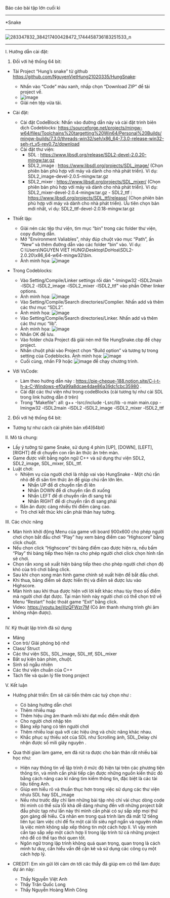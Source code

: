 Báo cáo bài tập lớn cuối kì 
________________________________________

*Snake 

________________________________________

![283347832_384217400428472_1744458736183251533_n](https://user-images.githubusercontent.com/100114976/170826676-faac3b91-0883-42a9-81d3-d2b2383bd258.jpg)

________________________________________

I. Hướng dẫn cài đặt:
1. Đối với hệ thống 64 bit:
* Tải Project “Hung’s snake” từ github https://github.com/NguyenVietHung21020335/HungSnake:
	 + Nhấn vào “Code” màu xanh, nhấp chọn “Download ZIP” để tải project về. 
	 +   ![image](https://user-images.githubusercontent.com/100114976/170826379-cb69590a-40d5-4128-803b-2e312093dfb1.png)
	 + Giải nén tệp vừa tải.
* Cài đặt:
	 + Cài đặt CodeBlock: Nhấn vào đường dẫn này và cài đặt  trình biên dịch Codeblocks: https://sourceforge.net/projects/mingw-w64/files/Toolchains%20targetting%20Win64/Personal%20Builds/mingw-builds/7.3.0/threads-win32/seh/x86_64-7.3.0-release-win32-seh-rt_v5-rev0.7z/download
	 + Cài đặt thư viện: 
		  - SDL : https://www.libsdl.org/release/SDL2-devel-2.0.20-mingw.tar.gz
		  - SDL2_image : https://www.libsdl.org/projects/SDL_image/ (Chọn phiên bản phù hợp với máy và dành cho nhà phát triển). Ví dụ: SDL2_image-devel-2.0.5-mingw.tar.gz
		  - SDL2_mixer : https://www.libsdl.org/projects/SDL_mixer/ (Chọn phiên bản phù hợp với máy và dành cho nhà phát triển). Ví dụ:   SDL2_mixer-devel-2.0.4-mingw.tar.gz
	  - SDL2_ttf : https://www.libsdl.org/projects/SDL_ttf/release/ (Chọn phiên bản phù hợp với máy và dành cho nhà phát triển). Ưu tiên chọn bản mới nhất, ví dụ: SDL2_ttf-devel-2.0.18-mingw.tar.gz
* Thiết lập:
	 + Giải nén các tệp thư viện, tìm mục “bin” trong các folder thư viện, copy đường dẫn.
	 + Mở "Environment Valiables", nháy đúp chuột vào mục “Path”, ấn “New” và thêm đường dẫn vào các folder “bin” vào. Ví dụ: C:\Users\NGUYEN VIET HUNG\Desktop\DoHoa\SDL2-2.0.20\x86_64-w64-mingw32\bin. 
	 + Ảnh minh họa: ![image](https://user-images.githubusercontent.com/100114976/170826365-cc1556aa-eab9-4116-8723-68e5ffcec529.png)

* Trong Codeblocks:
	 + Vào Setting/Compile/Linker settings rồi dán "-lmingw32 -lSDL2main -lSDL2 -lSDL2_image -lSDL2_mixer -lSDL2_ttf" vào phần Other linker options.
	 +  Ảnh minh họa:   ![image](https://user-images.githubusercontent.com/100114976/170826273-6b8a51d0-750e-4e7b-9ed6-eacd052ddcdd.png)
	 + Vào Setting/Compile/Search directories/Complier. Nhấn add và thêm các thư mục “SDL2”.  
	 + Ảnh minh họa:   ![image](https://user-images.githubusercontent.com/100114976/170826284-b614a486-cbae-4864-922d-7d75a0c0246d.png)
	 + Vào Setting/Compile/Search directories/Linker. Nhấn add và thêm các thư mục “lib”. 
	 +  Ảnh minh họa:   ![image](https://user-images.githubusercontent.com/100114976/170826294-b6f7447e-54c3-44b7-a009-b3c28a6ae264.png)
	 + Nhấn OK để lưu.
	 + Vào folder chứa Project đã giải nén mở file HungSnake.cbp để chạy project.
	 + Nhấn chuột phải vào Project chọn “Build option” và tương tự trong setting của Codeblocks. Ảnh minh họa:   ![image](https://user-images.githubusercontent.com/100114976/170826317-e971be78-3cea-4108-8978-9767e0ccffdb.png)
	 + Cuối cùng, nhấn F9 hoặc ![image](https://user-images.githubusercontent.com/100114976/170826244-bb8604a6-25a1-433a-abc2-109d2e73b480.png) để chạy chương trình.

*	Với VsCode:
	 + Làm theo hướng dẫn này : https://pie-cheque-188.notion.site/C-i-t-h-a-C-Windows-ef0a99a8dcae4dae86a39dc1cbc35980 .
	 + Cài đặt các thư viện như trong codeBlocks (cài tương tự như cài SDL trong link hướng dẫn ở trên)
	 + Trong "Makefile": all: g++ -Isrc/include -Lsrc/lib -o main main.cpp -lmingw32 -lSDL2main -lSDL2 -lSDL2_image -lSDL2_mixer -lSDL2_ttf
2. Đối với hệ thống 64 bit: 
* Tương tự như cách cài phiên bản x64(64bit)


II. Mô tả chung:
* Lấy ý tưởng từ game Snake, sử dụng 4 phím [UP], [DOWN], [LEFT], [RIGHT] để di chuyển con rắn ăn thức ăn trên màn.
* Game được viết bằng ngôn ngữ C++ và sử dụng thư viện SDL2, SDL2_image, SDL_mixer, SDL_ttf.
* Luật chơi:
	+ Nhiệm vụ của người chơi là nhập vai vào HungSnake - Một chú rắn nhỏ để đi săn tìm thức ăn để giúp chú rắn lớn lên.
		- Nhấn UP  để di chuyển rắn đi lên
		- Nhấn DOWN để di chuyển rắn đi xuống
		- Nhấn LEFT để di chuyển rắn đi sang trái
		- Nhấn RIGHT  để di chuyển rắn đi sang phải
	+ Rắn ăn được càng nhiều thì điểm càng cao.
	+ Trò chơi kết thúc khi cắn phải thân hay tường.

III. Các chức năng 

* Màn hình khởi động  Menu của game   với board 900x600 cho phép người chơi chọn bắt đầu chơi “Play” hay xem bảng điểm cao “Highscore” bằng click chuột.
* Nếu chọn click “Highscore” thì bảng điểm cao được hiện ra, nếu bấm “Play” thì bảng tiếp theo hiện ra cho phép người chơi click chọn hình rắn sẽ chơi.
* Chọn rắn xong sẽ xuất hiện bảng tiếp theo cho phép người chơi chọn độ khó của trò chơi bằng click.
* Sau khi chọn xong màn hình game chính sẽ xuất hiện để bắt đầu chơi.
* Khi thua, bảng điểm sẽ được hiển thị và điểm sẽ được lưu vào Highscore. 
* Màn hình sau khi thua được hiện với lời kết khác nhau tùy theo số điểm mà người chơi đạt được. Tại màn hình này người chơi có thể chọn trở về Menu “Restart” hoặc thoát game “Exit” bằng click.
* Video: https://youtu.be/ilIzQFWzr7M	(Có âm thanh nhưng trình ghi âm không nhận được).
* 
IV. Kỹ thuật lập trình đã sử dụng
* Mảng
* Con trỏ/ Giải phóng bộ nhớ
* Class/ Struct
* Các thư viện SDL, SDL_image, SDL_ttf, SDL_mixer
* Bắt sự kiện bàn phím, chuột.
* Sinh số ngẫu nhiên
* Các thư viện chuẩn của C++
* Tách file và quản lý file trong project
 
V. Kết luận 
* Hướng phát triển: Em sẽ cải tiến thêm các tuỳ chọn như :
	+ Có bảng hướng dẫn chơi
	+ Thêm nhiều map
	+ Thêm hiệu ứng âm thanh mỗi khi đạt mốc điểm nhất định
	+ Cho người chơi nhập tên
	+ Bảng xếp hạng có tên người chơi
	+ Thêm nhiều loại quả với các hiệu ứng và chức năng khác nhau.
	+ Khắc phục sự thiếu xót của SDL như Scrolling ảnh, SDL_Delay chỉ nhận được số mili giây nguyên .

* Qua thời gian làm game, em đã rút ra được cho bản thân rất nhiều bài học như:
	+ Hiện nay thông tin về lập trình ở mức độ hiện tại trên các phương tiện thông tin, và mình cần phải tiếp cận được những nguồn kiến thức đó bằng cách nâng cao kĩ năng tìm kiếm thông tin, đặc biệt là các tài liệu tiếng Anh.
	+ Giúp em hiểu rõ và thuần thục hơn trong việc sử dụng các thư viện nhưu SDL hay SDL_image
	+ Nếu như trước đây chỉ làm những bài tập nhỏ chỉ vài chục dòng code thì mình có thể sửa lỗi khá dễ dàng nhưng đến với những project bắt đầu phức tạp như lần này thì mình cần phải có sự sắp xếp mọi thứ gọn gàng dễ hiểu. Cá nhân em trong quá trình làm đã mất 12 tiếng liên tục làm việc chỉ để fix một cái lỗi siêu ngớ ngẩn và nguyên nhân là việc mình không sắp xếp thông tin một cách hợp lí. Vì vậy mình cần tạo sắp xếp một cách hợp lí trong lập trình từ cả những project nhỏ để có thể tạo thói quen tốt.
	+ Ngôn ngữ trong lập trình không quá quan trọng, quan trọng là cách mình tư duy, cần hiểu vấn đề cặn kẽ và sử dụng các công cụ một cách hợp lý.
* CREDIT: Em xin gửi lời cảm ơn tới các thầy đã giúp em có thể làm được dự án này:
	+ Thầy Nguyễn Việt Anh
	+ Thầy Trần Quốc Long
	+ Thầy Nguyễn Hoàng Minh Công
	
